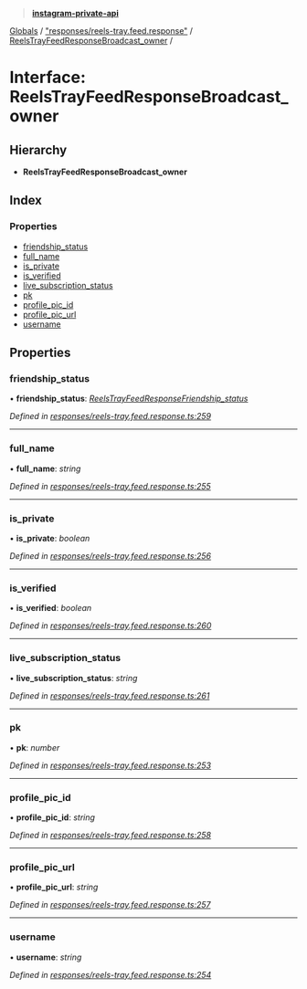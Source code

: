 > **[instagram-private-api](../README.md)**

[Globals](../README.md) / ["responses/reels-tray.feed.response"](../modules/_responses_reels_tray_feed_response_.md) / [ReelsTrayFeedResponseBroadcast_owner](_responses_reels_tray_feed_response_.reelstrayfeedresponsebroadcast_owner.md) /

# Interface: ReelsTrayFeedResponseBroadcast_owner

## Hierarchy

* **ReelsTrayFeedResponseBroadcast_owner**

## Index

### Properties

* [friendship_status](_responses_reels_tray_feed_response_.reelstrayfeedresponsebroadcast_owner.md#friendship_status)
* [full_name](_responses_reels_tray_feed_response_.reelstrayfeedresponsebroadcast_owner.md#full_name)
* [is_private](_responses_reels_tray_feed_response_.reelstrayfeedresponsebroadcast_owner.md#is_private)
* [is_verified](_responses_reels_tray_feed_response_.reelstrayfeedresponsebroadcast_owner.md#is_verified)
* [live_subscription_status](_responses_reels_tray_feed_response_.reelstrayfeedresponsebroadcast_owner.md#live_subscription_status)
* [pk](_responses_reels_tray_feed_response_.reelstrayfeedresponsebroadcast_owner.md#pk)
* [profile_pic_id](_responses_reels_tray_feed_response_.reelstrayfeedresponsebroadcast_owner.md#profile_pic_id)
* [profile_pic_url](_responses_reels_tray_feed_response_.reelstrayfeedresponsebroadcast_owner.md#profile_pic_url)
* [username](_responses_reels_tray_feed_response_.reelstrayfeedresponsebroadcast_owner.md#username)

## Properties

###  friendship_status

• **friendship_status**: *[ReelsTrayFeedResponseFriendship_status](_responses_reels_tray_feed_response_.reelstrayfeedresponsefriendship_status.md)*

*Defined in [responses/reels-tray.feed.response.ts:259](https://github.com/dilame/instagram-private-api/blob/173bc62/src/responses/reels-tray.feed.response.ts#L259)*

___

###  full_name

• **full_name**: *string*

*Defined in [responses/reels-tray.feed.response.ts:255](https://github.com/dilame/instagram-private-api/blob/173bc62/src/responses/reels-tray.feed.response.ts#L255)*

___

###  is_private

• **is_private**: *boolean*

*Defined in [responses/reels-tray.feed.response.ts:256](https://github.com/dilame/instagram-private-api/blob/173bc62/src/responses/reels-tray.feed.response.ts#L256)*

___

###  is_verified

• **is_verified**: *boolean*

*Defined in [responses/reels-tray.feed.response.ts:260](https://github.com/dilame/instagram-private-api/blob/173bc62/src/responses/reels-tray.feed.response.ts#L260)*

___

###  live_subscription_status

• **live_subscription_status**: *string*

*Defined in [responses/reels-tray.feed.response.ts:261](https://github.com/dilame/instagram-private-api/blob/173bc62/src/responses/reels-tray.feed.response.ts#L261)*

___

###  pk

• **pk**: *number*

*Defined in [responses/reels-tray.feed.response.ts:253](https://github.com/dilame/instagram-private-api/blob/173bc62/src/responses/reels-tray.feed.response.ts#L253)*

___

###  profile_pic_id

• **profile_pic_id**: *string*

*Defined in [responses/reels-tray.feed.response.ts:258](https://github.com/dilame/instagram-private-api/blob/173bc62/src/responses/reels-tray.feed.response.ts#L258)*

___

###  profile_pic_url

• **profile_pic_url**: *string*

*Defined in [responses/reels-tray.feed.response.ts:257](https://github.com/dilame/instagram-private-api/blob/173bc62/src/responses/reels-tray.feed.response.ts#L257)*

___

###  username

• **username**: *string*

*Defined in [responses/reels-tray.feed.response.ts:254](https://github.com/dilame/instagram-private-api/blob/173bc62/src/responses/reels-tray.feed.response.ts#L254)*